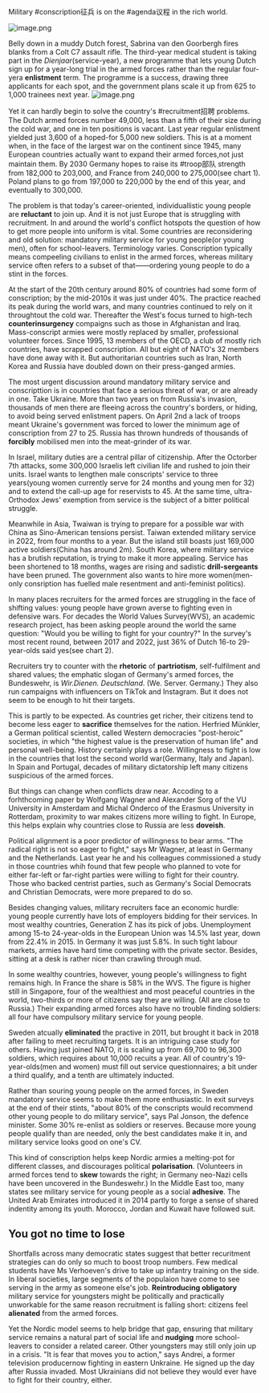 Military #conscription征兵 is on the #agenda议程  in the rich world.

![image.png](https://s2.loli.net/2024/04/18/NC1RpEseWxDb8dZ.png)

Belly down in a muddy Dutch forest, Sabrina van den Goorbergh fires blanks from a Colt C7 assault rifle. The third-year medical student is taking part in the *Dienjaar*(service-year), a new programme that lets young Dutch sign up for a year-long trial in the armed forces rather than the regular four-yera **enlistment** term. The programme is a success, drawing three applicants for each spot, and the government plans scale it up from 625 to 1,000 trainees next year.
![image.png](https://s2.loli.net/2024/04/18/mHqdcQE7FiWlXCT.png)

Yet it can hardly begin to solve the country's #recruitment招聘 problems. The Dutch armed forces number 49,000, less than a fifth of their size during the cold war, and one in ten positions is vacant. Last year regular enlistment yielded just 3,600 of a hoped-for 5,000 new soldiers. This is at a moment when, in the face of the largest war on the continent since 1945, many European countries actually want to expand their armed forces,not just maintain them. By 2030 Germany hopes to raise its #troop部队 strength from 182,000 to 203,000, and France from 240,000 to 275,000(see chart 1). Poland plans to go from 197,000 to 220,000 by the end of this year, and eventually to 300,000.

The problem is that today's career-oriented, individuallistic young people are **reluctant** to join up. And it is not just Europe that is struggling with recruitment. In and around the world's conflict hotspots the question of how to get more people into uniform is vital. Some countries are reconsidering and old solution: mandatory military service for young people(or young men), often for school-leavers. Terminology varies. Conscription typically means compeeling civilians to enlist in the armed forces, whereas military service often refers to a subset of that——ordering young people to do a stint in the forces.

At the start of the 20th century around 80% of countries had some form of conscription; by the mid-2010s it was just under 40%. The practice reached its peak during the world wars, and many countries continued to rely on it throughtout the cold war. Thereafter the West's focus turned to high-tech **counterinsurgency** compaigns such as those in Afghanistan and Iraq. Mass-conscript armies were mostly replaced by smaller, professional volunteer forces. Since 1995, 13 members of the OECD, a club of mostly rich countries, have scrapped conscription. All but eight of NATO's 32 members have done away with it. But authoritarian countries such as Iran, North Korea and Russia have doubled down on their press-ganged armies.

The most urgent discussion around mandatory military service and conscripttion is in countries that face a serious threat of war, or are already in one. Take Ukraine. More than two years on from Russia's invasion, thousands of men there are fleeing across the country's borders, or hiding, to avoid being served enlistment papers. On April 2nd a lack of troops meant Ukraine's government was forced to lower the minimum age of conscription from 27 to 25. Russia has thrown hundreds of thousands of **forcibly** mobilised men into the meat-grinder of its war.

In Israel, military duties are a central pillar of citizenship. After the Octorber 7th attacks, some 300,000 Israelis left civilian life and rushed to join their units. Israel wants to lengthen male conscripts' service to three years(young women currently serve for 24 months and young men for 32) and to extend the call-up age for reservists to 45. At the same time, ultra-Orthodox Jews' exemption from service is the subject of a bitter political struggle.

Meanwhile in Asia, Twaiwan is trying to prepare for a possible war with China as Sino-American tensions persist. Taiwan extended military service in 2022, from four months to a year. But the island still boasts just 169,000 active soldiers(China has around 2m). South Korea, where military service has a brutish reputation, is trying to make it more appealing. Service has been shortened to 18 months, wages are rising and sadistic **drill-sergeants** have been pruned. The government also wants to hire more women(men-only consription has fuelled male resentment and anti-feminist politics).

In many places recruiters for the armed forces are struggling in the face of shifting values: young people have grown averse to fighting even in defensive wars. For decades the World Values Survey(WVS), an academic research project, has been asking people around the world the same question: "Would you be willing to fight for your country?" In the survey's most recent round, between 2017 and 2022, just 36% of Dutch 16-to 29-year-olds said yes(see chart 2).

Recruiters try to counter with the **rhetoric** of **partriotism**, self-fulfilment and shared values; the emphatic slogan of Germany's armed forces, the Bundeswehr, is *Wir.Dienen. Deutschland*. (We. Server. Germany.) They also run campaigns with influencers on TikTok and Instagram. But it does not seem to be enough to hit their targets.

This is partly to be expected. As countries get richer, their citizens tend to become less eager to **sacrifice** themselves for the nation. Herfried Münkler, a German political scientist, called Western democracies "post-heroic" societies, in which "the highest value is the preservation of human life" and personal well-being. History certainly plays a role. Willingness to fight is low in the countries that lost the second world war(Germany, Italy and Japan). In Spain and Portugal, decades of military dictatorship left many citizens suspicious of the armed forces.

But things can change when conflicts draw near. Accoding to a forhthcoming paper by Wolfgang Wagner and Alexander Sorg of the VU University in Amsterdam and Michal Onderco of the Erasmus University in Rotterdam, proximity to war makes citizens more willing to fight. In Europe, this helps explain why countries close to Russia are less **doveish**.

Political alignment is a poor predictor of willingness to bear arms. "The radical right is not so eager to fight," says Mr Wagner, at least in Germany and the Netherlands. Last year he and his colleagues commissioned a study in those countries whih found that few people who planned to vote for either far-left or far-right parties were willing to fight for their country. Those who backed centrist parties, such as Germany's Social Democrats and Christian Democrats, were more prepared to do so.

Besides changing values, military recruiters face an economic hurdle: young people currently have lots of employers bidding for their services. In most wealthy countries, Generation Z has its pick of jobs. Unemployment among 15-to 24-year-olds in the European Union was 14.5% last year, down from 22.4% in 2015. In Germany it was just 5.8%. In such tight labour markets, armies have hard time competing with the private sector. Besides, sitting at a desk is rather nicer than crawling through mud.

In some wealthy countries, however, young people's willingness to fight remains high. In France the share is 58% in the WVS. The figure is higher still in Singapore, four of the wealthiest and most peaceful countries in the world, two-thirds or more of citizens say they are willing. (All are close to Russia.) Their expanding armed forces also have no trouble finding soldiers: all four have compulsory military service for young people.

Sweden atcually **eliminated** the practive in 2011, but brought it back in 2018 after failing to meet recruiting targets. It is an intriguing case study for others. Having just joined NATO, it is scaling up from 69,700 to 96,300 soldiers, which requires about 10,000 recuits a year. All of country's 19-year-olds(men and women) must fill out service questionnaires; a bit under a third qualify, and a tenth are ultimately inducted.

Rather than souring young people on the armed forces, in Sweden mandatory service seems to make them more enthusiastic. In exit surveys at the end of their stints, "about 80% of the conscripts would recommend other young people to do military service", says Pal Jonson, the defence minister. Some 30% re-enlist as soldiers or reserves. Because more young people qualify than are needed, only the best candidates make it in, and military service looks good on one's CV.

This kind of conscription helps keep Nordic armies a melting-pot for different classes, and discourages political **polarisation**. (Volunteers in armed forces tend to **skew** towards the right; in Germany neo-Nazi cells have been uncovered in the Bundeswehr.) In the Middle East too, many states see military service for young people as a social **adhesive**. The United Arab Emirates introduced it in 2014 partly to forge a sense of shared indentity among its youth. Morocco, Jordan and Kuwait have followed suit.
## You got no time to lose
Shortfalls across many democratic states suggest that better recuritment strategies can do only so much to boost troop numbers. Few medical students have Ms Verhoeven's drive to take up infantry training on the side. In liberal societies, large segments of the populaion have come to see serving in the army as someone else's job. **Reintroducing obligatory** military service for youngsters might be politically and practically unworkable for the same reason recruitment is falling short: citizens feel **alienated** from the armed forces.

Yet the Nordic model seems to help bridge that gap, ensuring that military service remains a natural part of social life and **nudging** more school-leavers to consider a related career. Other youngsters may still only join up in a crisis. "It is fear that moves you to action," says Andrei, a former television producernow fighting in eastern Unkraine. He signed up the day after Russia invaded. Most Ukrainians did not believe they would ever have to fight for their country, either.

















